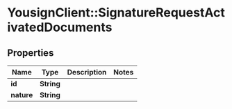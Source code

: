 # YousignClient::SignatureRequestActivatedDocuments

## Properties
Name | Type | Description | Notes
------------ | ------------- | ------------- | -------------
**id** | **String** |  | 
**nature** | **String** |  | 

